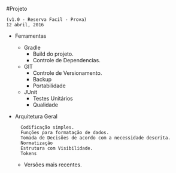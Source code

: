 #Projeto

    (v1.0 - Reserva Facil - Prova)
    12 abril, 2016

* Ferramentas
    * Gradle
        * Build do projeto.
        * Controle de Dependencias.
    * GIT
        * Controle de Versionamento.
        * Backup
        * Portabilidade
    * JUnit
        * Testes Unitários
        * Qualidade
* Arquitetura Geral

        Codificação simples.
        Funções para formatação de dados.
        Tomada de Decisões de acordo com a necessidade descrita.
        Normatização
        Estrutura com Visibilidade.
        Tokens

     * Versões mais recentes.
